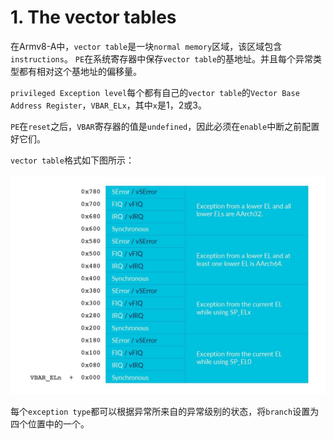 # 1. The vector tables

在Armv8-A中，`vector table`是一块`normal memory`区域，该区域包含`instructions`。
`PE`在系统寄存器中保存`vector table`的基地址。并且每个异常类型都有相对这个基地址的偏移量。

`privileged Exception level`每个都有自己的`vector table`的`Vector Base Address Register`，`VBAR_ELx`，其中`x`是1，2或3。

`PE`在`reset`之后，`VBAR`寄存器的值是`undefined`，因此必须在`enable`中断之前配置好它们。

`vector table`格式如下图所示：

![image](./Images/0x1.png)

每个`exception type`都可以根据异常所来自的异常级别的状态，将`branch`设置为四个位置中的一个。